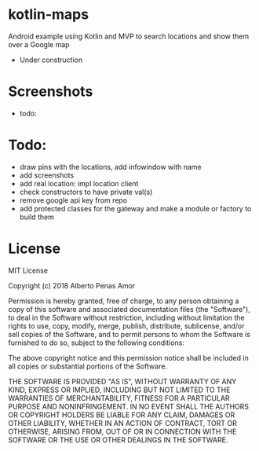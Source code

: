 # kotlin-maps
Android example using Kotlin and MVP to search locations and show them over a Google map
* Under construction

# Screenshots
* todo:

# Todo:
* draw pins with the locations, add infowindow with name
* add screenshots
* add real location: impl location client
* check constructors to have private val(s)
* remove google api key from repo
* add protected classes for the gateway and make a module or factory to build them


# License
MIT License

Copyright (c) 2018 Alberto Penas Amor

Permission is hereby granted, free of charge, to any person obtaining a copy
of this software and associated documentation files (the "Software"), to deal
in the Software without restriction, including without limitation the rights
to use, copy, modify, merge, publish, distribute, sublicense, and/or sell
copies of the Software, and to permit persons to whom the Software is
furnished to do so, subject to the following conditions:

The above copyright notice and this permission notice shall be included in all
copies or substantial portions of the Software.

THE SOFTWARE IS PROVIDED "AS IS", WITHOUT WARRANTY OF ANY KIND, EXPRESS OR
IMPLIED, INCLUDING BUT NOT LIMITED TO THE WARRANTIES OF MERCHANTABILITY,
FITNESS FOR A PARTICULAR PURPOSE AND NONINFRINGEMENT. IN NO EVENT SHALL THE
AUTHORS OR COPYRIGHT HOLDERS BE LIABLE FOR ANY CLAIM, DAMAGES OR OTHER
LIABILITY, WHETHER IN AN ACTION OF CONTRACT, TORT OR OTHERWISE, ARISING FROM,
OUT OF OR IN CONNECTION WITH THE SOFTWARE OR THE USE OR OTHER DEALINGS IN THE
SOFTWARE.
